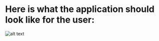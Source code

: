 # Here is what the application should look like for the user:

![alt text](C:\Users\Aaron\Pictures)
